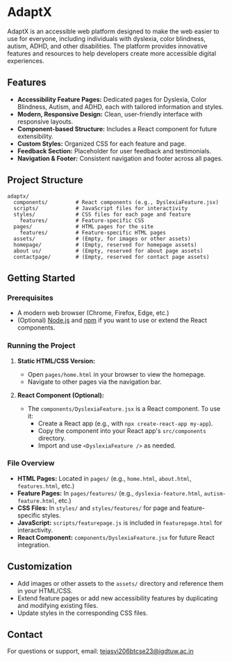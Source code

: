 # AdaptX

AdaptX is an accessible web platform designed to make the web easier to use for everyone, including individuals with dyslexia, color blindness, autism, ADHD, and other disabilities. The platform provides innovative features and resources to help developers create more accessible digital experiences.

## Features

- **Accessibility Feature Pages:** Dedicated pages for Dyslexia, Color Blindness, Autism, and ADHD, each with tailored information and styles.
- **Modern, Responsive Design:** Clean, user-friendly interface with responsive layouts.
- **Component-based Structure:** Includes a React component for future extensibility.
- **Custom Styles:** Organized CSS for each feature and page.
- **Feedback Section:** Placeholder for user feedback and testimonials.
- **Navigation & Footer:** Consistent navigation and footer across all pages.

## Project Structure

```
adaptx/
  components/         # React components (e.g., DyslexiaFeature.jsx)
  scripts/            # JavaScript files for interactivity
  styles/             # CSS files for each page and feature
    features/         # Feature-specific CSS
  pages/              # HTML pages for the site
    features/         # Feature-specific HTML pages
  assets/             # (Empty, for images or other assets)
  homepage/           # (Empty, reserved for homepage assets)
  about us/           # (Empty, reserved for about page assets)
  contactpage/        # (Empty, reserved for contact page assets)
```

## Getting Started

### Prerequisites

- A modern web browser (Chrome, Firefox, Edge, etc.)
- (Optional) [Node.js](https://nodejs.org/) and [npm](https://www.npmjs.com/) if you want to use or extend the React components.

### Running the Project

1. **Static HTML/CSS Version:**

   - Open `pages/home.html` in your browser to view the homepage.
   - Navigate to other pages via the navigation bar.

2. **React Component (Optional):**
   - The `components/DyslexiaFeature.jsx` is a React component. To use it:
     - Create a React app (e.g., with `npx create-react-app my-app`).
     - Copy the component into your React app's `src/components` directory.
     - Import and use `<DyslexiaFeature />` as needed.

### File Overview

- **HTML Pages:** Located in `pages/` (e.g., `home.html`, `about.html`, `features.html`, etc.)
- **Feature Pages:** In `pages/features/` (e.g., `dyslexia-feature.html`, `autism-feature.html`, etc.)
- **CSS Files:** In `styles/` and `styles/features/` for page and feature-specific styles.
- **JavaScript:** `scripts/featurepage.js` is included in `featurepage.html` for interactivity.
- **React Component:** `components/DyslexiaFeature.jsx` for future React integration.

## Customization

- Add images or other assets to the `assets/` directory and reference them in your HTML/CSS.
- Extend feature pages or add new accessibility features by duplicating and modifying existing files.
- Update styles in the corresponding CSS files.

## Contact

For questions or support, email: tejasvi206btcse23@igdtuw.ac.in
